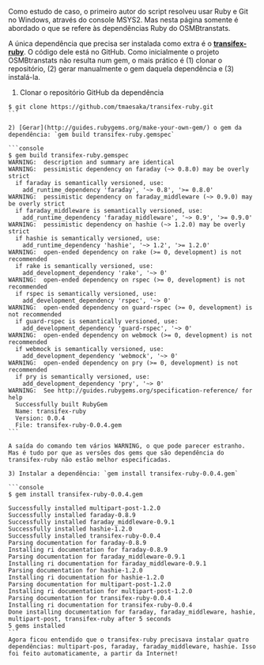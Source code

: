 Como estudo de caso, o primeiro autor do script resolveu usar Ruby e Git no Windows, através do console MSYS2. Mas nesta página somente é abordado o que se refere às dependências Ruby do OSMBtranstats.

A única dependência que precisa ser instalada como extra é o **[transifex-ruby](https://github.com/tmaesaka/transifex-ruby)**. O código dele está no GitHub. Como inicialmente o projeto  OSMBtranstats não resulta num gem, o mais prático é (1) clonar o repositório, (2) gerar manualmente o gem daquela dependência e (3) instalá-la.

1) Clonar o repositório GitHub da dependência

````console
$ git clone https://github.com/tmaesaka/transifex-ruby.git
```

2) [Gerar](http://guides.rubygems.org/make-your-own-gem/) o gem da dependência: `gem build transifex-ruby.gemspec`

```console
$ gem build transifex-ruby.gemspec
WARNING:  description and summary are identical
WARNING:  pessimistic dependency on faraday (~> 0.8.0) may be overly strict
  if faraday is semantically versioned, use:
    add_runtime_dependency 'faraday', '~> 0.8', '>= 0.8.0'
WARNING:  pessimistic dependency on faraday_middleware (~> 0.9.0) may be overly strict
  if faraday_middleware is semantically versioned, use:
    add_runtime_dependency 'faraday_middleware', '~> 0.9', '>= 0.9.0'
WARNING:  pessimistic dependency on hashie (~> 1.2.0) may be overly strict
  if hashie is semantically versioned, use:
    add_runtime_dependency 'hashie', '~> 1.2', '>= 1.2.0'
WARNING:  open-ended dependency on rake (>= 0, development) is not recommended
  if rake is semantically versioned, use:
    add_development_dependency 'rake', '~> 0'
WARNING:  open-ended dependency on rspec (>= 0, development) is not recommended
  if rspec is semantically versioned, use:
    add_development_dependency 'rspec', '~> 0'
WARNING:  open-ended dependency on guard-rspec (>= 0, development) is not recommended
  if guard-rspec is semantically versioned, use:
    add_development_dependency 'guard-rspec', '~> 0'
WARNING:  open-ended dependency on webmock (>= 0, development) is not recommended
  if webmock is semantically versioned, use:
    add_development_dependency 'webmock', '~> 0'
WARNING:  open-ended dependency on pry (>= 0, development) is not recommended
  if pry is semantically versioned, use:
    add_development_dependency 'pry', '~> 0'
WARNING:  See http://guides.rubygems.org/specification-reference/ for help
  Successfully built RubyGem
  Name: transifex-ruby
  Version: 0.0.4
  File: transifex-ruby-0.0.4.gem
```

A saída do comando tem vários WARNING, o que pode parecer estranho. Mas é tudo por que as versões dos gems que são dependência do transifex-ruby não estão melhor especificadas.

3) Instalar a dependência: `gem install transifex-ruby-0.0.4.gem`

```console
$ gem install transifex-ruby-0.0.4.gem

Successfully installed multipart-post-1.2.0
Successfully installed faraday-0.8.9
Successfully installed faraday_middleware-0.9.1
Successfully installed hashie-1.2.0
Successfully installed transifex-ruby-0.0.4
Parsing documentation for faraday-0.8.9
Installing ri documentation for faraday-0.8.9
Parsing documentation for faraday_middleware-0.9.1
Installing ri documentation for faraday_middleware-0.9.1
Parsing documentation for hashie-1.2.0
Installing ri documentation for hashie-1.2.0
Parsing documentation for multipart-post-1.2.0
Installing ri documentation for multipart-post-1.2.0
Parsing documentation for transifex-ruby-0.0.4
Installing ri documentation for transifex-ruby-0.0.4
Done installing documentation for faraday, faraday_middleware, hashie, multipart-post, transifex-ruby after 5 seconds
5 gems installed
```
Agora ficou entendido que o transifex-ruby precisava instalar quatro dependências: multipart-pos, faraday, faraday_middleware, hashie. Isso foi feito automaticamente, a partir da Internet!